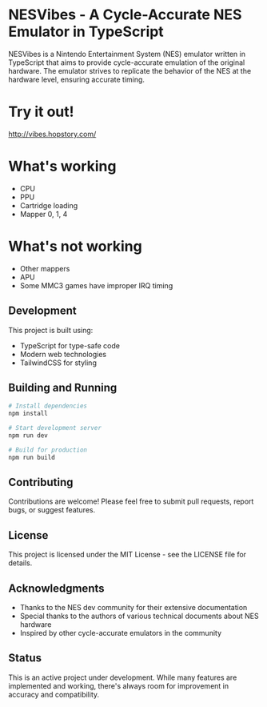 # NESVibes - A Cycle-Accurate NES Emulator in TypeScript

NESVibes is a Nintendo Entertainment System (NES) emulator written in TypeScript that aims to provide cycle-accurate emulation of the original hardware. The emulator strives to replicate the behavior of the NES at the hardware level, ensuring accurate timing.

# Try it out!

http://vibes.hopstory.com/

# What's working

- CPU
- PPU 
- Cartridge loading
- Mapper 0, 1, 4

# What's not working

- Other mappers
- APU
- Some MMC3 games have improper IRQ timing

## Development

This project is built using:

- TypeScript for type-safe code
- Modern web technologies
- TailwindCSS for styling

## Building and Running

```bash
# Install dependencies
npm install

# Start development server
npm run dev

# Build for production
npm run build
```

## Contributing

Contributions are welcome! Please feel free to submit pull requests, report bugs, or suggest features.

## License

This project is licensed under the MIT License - see the LICENSE file for details.

## Acknowledgments

- Thanks to the NES dev community for their extensive documentation
- Special thanks to the authors of various technical documents about NES hardware
- Inspired by other cycle-accurate emulators in the community

## Status

This is an active project under development. While many features are implemented and working, there's always room for improvement in accuracy and compatibility. 